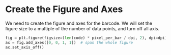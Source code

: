 # Create the Figure and Axes

We need to create the figure and axes for the barcode. We will set the figure size to a multiple of the number of data points, and turn off all axis.

```python
fig = plt.figure(figsize=(len(code) * pixel_per_bar / dpi, 2), dpi=dpi)
ax = fig.add_axes([0, 0, 1, 1])  # span the whole figure
ax.set_axis_off()
```

#
